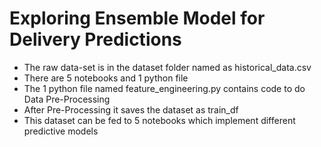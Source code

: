 
# Exploring Ensemble Model for Delivery Predictions

- The raw data-set is in the dataset folder named as historical_data.csv
- There are 5 notebooks and 1 python file
- The 1 python file named feature_engineering.py contains code to do Data Pre-Processing
- After Pre-Processing it saves the dataset as train_df
- This dataset can be fed to 5 notebooks which implement different predictive models


